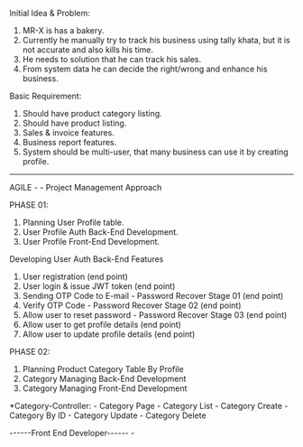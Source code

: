 Initial Idea & Problem:
 01. MR-X is has a bakery.
 02. Currently he manually try to track his business using tally khata, but it is not
     accurate and also kills his time.
 03. He needs to solution that he can track his sales.
 04. From system data he can decide the right/wrong and enhance his business.

Basic Requirement:
 01. Should have product category listing.
 02. Should have product listing.
 03. Sales & invoice features.
 04. Business report features.
 05. System should be multi-user, that many business can use it by creating profile.

 _______________________________________________________________________________________

AGILE - - Project Management Approach

PHASE 01:
 01. Planning User Profile table.
 02. User Profile Auth Back-End Development.
 03. User Profile Front-End Development.

 Developing User Auth Back-End Features
  01. User registration (end point)
  02. User login & issue JWT token (end point)
  03. Sending OTP Code to E-mail - Password Recover Stage 01 (end point)
  04. Verify OTP Code - Password Recover Stage 02 (end point)
  05. Allow user to reset password - Password Recover Stage 03 (end point)
  06. Allow user to get profile details (end point)
  07. Allow user to update profile details (end point)


PHASE 02:
  01. Planning Product Category Table By Profile
  02. Category Managing Back-End Development
  03. Category Managing Front-End Development  


  *Category-Controller:
    - Category Page
    - Category List
    - Category Create
    - Category By ID
    - Category Update
    - Category Delete

------Front End Developer------
    -  
